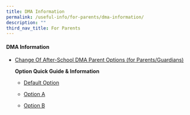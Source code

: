 ```yaml
---
title: DMA Information
permalink: /useful-info/for-parents/dma-information/
description: ""
third_nav_title: For Parents
---
```

<h4><strong>DMA Information</strong></h4>

*   [Change Of After-School DMA Parent Options (for Parents/Guardians)](https://form.gov.sg/6143ec0c70054d0012da2b0f)

<ul><strong>Option Quick Guide & Information</strong>

*   [Default Option](/files/PORC4%20-%20DMA%20Parent%20Guide%20for%20Default%20Option%20Chrome%20Devices_2%20Sep%2021.pdf)
*   [Option A](/files/PORC5%20-%20DMA%20Parent%20Guide%20for%20Option%20A%20Chrome%20Devices_2%20Sep%2021.pdf)
*   [Option B](/files/PORC6%20-%20DMA%20Parent%20Guide%20for%20Option%20B%20Chrome%20Devices_2%20Sep%2021.pdf)
	
	</ul>